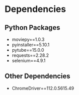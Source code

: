# Dependencies
## Python Packages
- moviepy==1.0.3
- pyinstaller==5.10.1
- pytube==15.0.0
- requests==2.28.2
- selenium==4.9.1
## Other Dependencies
- ChromeDriver==112.0.5615.49